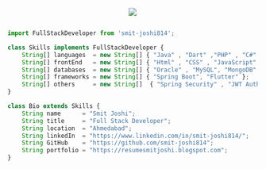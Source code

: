 <p align="center">
  <a href="https://www.canva.com/design/DAF7z6ElZ0Y/M2eaNq7bW_tN5YyyGi4Lig/watch?utm_content=DAF7z6ElZ0Y&utm_campaign=share_your_design&utm_medium=link&utm_source=shareyourdesignpanel" target="_blank"><img src="https://github.com/smit-joshi814/smit-joshi814/assets/45530965/633d826a-9341-4094-9197-4716404184e5" /> </a>
</p>

```js

import FullStackDeveloper from 'smit-joshi814';

class Skills implements FullStackDeveloper {
    String[] languages  = new String[] { "Java" , "Dart" ,"PHP" , "C#" , "C" ,"C++" };
    String[] frontEnd   = new String[] { "Html" , "CSS" , "JavaScript" , "Bootstrap" , "jQuery" };
    String[] databases  = new String[] { "Oracle" , "MySQL", "MongoDB" };
    String[] frameworks = new String[] { "Spring Boot", "Flutter" };
    String[] others     = new String[]  { "Spring Security" , "JWT Auth" , "Eureka Server" , "Zipkin", "RabbitMQ", "Config Server", "Gateway (String Cloud Routing)", "Docker" , "K8s"}
}

class Bio extends Skills {
    String name      = "Smit Joshi";
    String title     = "Full Stack Developer";
    String location  = "Ahmedabad";
    String linkedIn  = "https://www.linkedin.com/in/smit-joshi814/";
    String GitHub    = "https://github.com/smit-joshi814";
    String portfolio = "https://resumesmitjoshi.blogspot.com";
}

```
